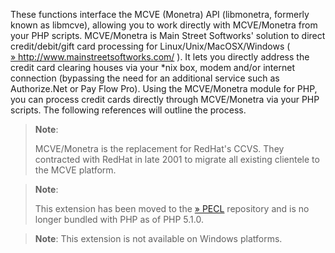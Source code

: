 These functions interface the MCVE (Monetra) API (libmonetra, formerly
known as libmcve), allowing you to work directly with MCVE/Monetra from
your PHP scripts. MCVE/Monetra is Main Street Softworks' solution to
direct credit/debit/gift card processing for Linux/Unix/MacOSX/Windows (
<a href="http://www.mainstreetsoftworks.com/" class="link external">» http://www.mainstreetsoftworks.com/</a>
). It lets you directly address the credit card clearing houses via your
\*nix box, modem and/or internet connection (bypassing the need for an
additional service such as Authorize.Net or Pay Flow Pro). Using the
MCVE/Monetra module for PHP, you can process credit cards directly
through MCVE/Monetra via your PHP scripts. The following references will
outline the process.

> **Note**:
>
> MCVE/Monetra is the replacement for RedHat's CCVS. They contracted
> with RedHat in late 2001 to migrate all existing clientele to the MCVE
> platform.

> **Note**:
>
> This extension has been moved to the
> <a href="https://pecl.php.net/" class="link external">» PECL</a>
> repository and is no longer bundled with PHP as of PHP 5.1.0.

> **Note**: <span class="simpara">This extension is not available on
> Windows platforms.</span>
